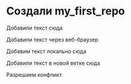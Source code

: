﻿# Создали my_first_repo

Добавили текст сюда

Добавили текст через веб-браузер

Добавим текст локально сюда

Добавили текст в новой ветке сюда

Разрешаем конфликт
